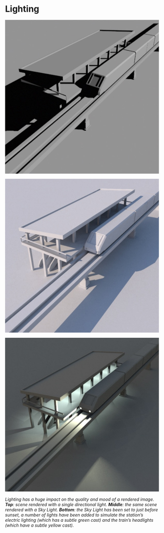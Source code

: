 # Lighting

![](pastedGraphic-429.jpg)

![](pastedGraphic-430.jpg)

![](pastedGraphic-431.jpg)

*Lighting has a huge impact on the quality and mood of a rendered image. **Top**: scene rendered with a single directional light. **Middle**: the same scene rendered with a Sky Light. **Bottom**: the Sky Light has been set to just before sunset, a number of lights have been added to simulate the station’s electric lighting (which has a subtle green cast) and the train’s headlights (which have a subtle yellow cast).*

